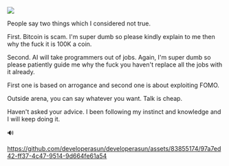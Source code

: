 ![](https://gh-hits.nomadcoders.workers.dev/view?username=developerasun)

People say two things which I considered not true. 

First. Bitcoin is scam. I'm super dumb so please kindly explain to me then why the fuck it is 100K a coin.

Second. AI will take programmers out of jobs.  Again, I'm super dumb so please patiently guide me why the fuck you haven't replace all the jobs with it already.

First one is based on arrogance and second one is about exploiting FOMO.

Outside arena, you can say whatever you want. Talk is cheap.

Haven't asked your advice. I been following my instinct and knowledge and I will keep doing it.


🔊

https://github.com/developerasun/developerasun/assets/83855174/97a7ed42-ff37-4c47-9514-9d664fe61a54

